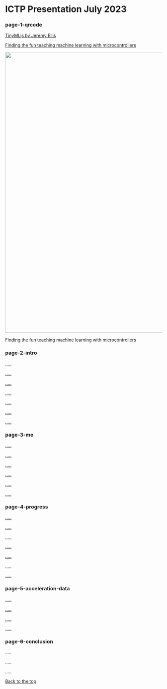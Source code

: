 # ICTP Presentation July 2023

### page-1-qrcode
<a href="#page-2-intro">

TinyMLjs by Jeremy Ellis

Finding the fun teaching machine learning with microcontrollers

<img src="https://github.com/hpssjellis/tinyMLjs/assets/5605614/c1ebc04f-cf69-40fb-b662-1b828558fa25" width=900 />


Finding the fun teaching machine learning with microcontrollers


</a>

### page-2-intro

<a href="#page-3-me">

.....

.....

.....

.....

.....

.....

.....

</a>

### page-3-me



<a href="#page-4-progress">



.....

.....

.....

.....

.....

.....

</a>

### page-4-progress



<a href="#page-5-acceleration-data">

.....

.....

.....

.....

.....

.....

.....


</a>

### page-5-acceleration-data


<a href="#page-6-Conclusion">

.....

.....

.....

.....

</a>

### page-6-conclusion

.....

.....

.....



<a href="#page-1-qrcode"> Back to the top</a>
